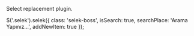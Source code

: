 Select replacement plugin.

$('.selek').selek({
	class: 'selek-boss',
	isSearch: true,
	searchPlace: 'Arama Yapınız...',
	addNewItem: true
});
